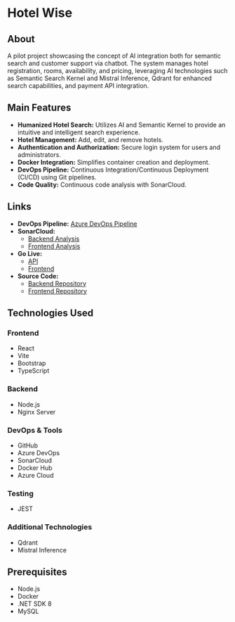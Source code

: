 # Hotel Wise 

## About
A pilot project showcasing the concept of AI integration both for semantic search and customer support via chatbot. The system manages hotel registration, rooms, availability, and pricing, leveraging AI technologies such as Semantic Search Kernel and Mistral Inference, Qdrant for enhanced search capabilities, and payment API integration.

## Main Features
- **Humanized Hotel Search:** Utilizes AI and Semantic Kernel to provide an intuitive and intelligent search experience.
- **Hotel Management:** Add, edit, and remove hotels.
- **Authentication and Authorization:** Secure login system for users and administrators.
- **Docker Integration:** Simplifies container creation and deployment.
- **DevOps Pipeline:** Continuous Integration/Continuous Deployment (CI/CD) using Git pipelines.
- **Code Quality:** Continuous code analysis with SonarCloud.

## Links
- **DevOps Pipeline:** [Azure DevOps Pipeline](https://lionscorp.visualstudio.com/VariousStudies/_build)
- **SonarCloud:**
  - [Backend Analysis](https://sonarcloud.io/summary/new_code?id=lionscorp_hotelwiseapi&branch=master)
  - [Frontend Analysis](https://sonarcloud.io/summary/new_code?id=lionscorp_hotelwiseui&branch=master)
- **Go Live:**
  - [API](https://hotelwiseapi-hbcca8d5a7fae7hp.brazilsouth-01.azurewebsites.net/swagger/index.html)
  - [Frontend](https://hotelwiseui-f7a7b5gqf0amdfdg.brazilsouth-01.azurewebsites.net/)
- **Source Code:**
  - [Backend Repository](https://github.com/LeoneRocha/HotelWiseAPI)
  - [Frontend Repository](https://github.com/LeoneRocha/HotelWiseUI)

## Technologies Used
### Frontend
- React
- Vite
- Bootstrap
- TypeScript

### Backend
- Node.js
- Nginx Server

### DevOps & Tools
- GitHub
- Azure DevOps
- SonarCloud
- Docker Hub
- Azure Cloud

### Testing
- JEST

### Additional Technologies
- Qdrant
- Mistral Inference

## Prerequisites
- Node.js
- Docker
- .NET SDK 8
- MySQL
 
